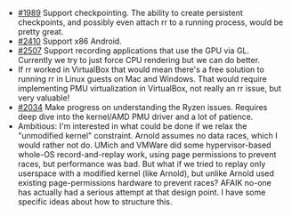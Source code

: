 * [#1989](https://github.com/mozilla/rr/issues/1989) Support checkpointing. The ability to create persistent checkpoints, and possibly even attach rr to a running process, would be pretty great.
* [#2410](https://github.com/mozilla/rr/issues/2410) Support x86 Android.
* [#2507](https://github.com/mozilla/rr/issues/2507) Support recording applications that use the GPU via GL. Currently we try to just force CPU rendering but we can do better.
* If rr worked in VirtualBox that would mean there's a free solution to running rr in Linux guests on Mac and Windows. That would require implementing PMU virtualization in VirtualBox, not really an rr issue, but very valuable!
* [#2034](https://github.com/mozilla/rr/issues/2034) Make progress on understanding the Ryzen issues. Requires deep dive into the kernel/AMD PMU driver and a lot of patience.
* Ambitious: I'm interested in what could be done if we relax the "unmodified kernel" constraint. Arnold assumes no data races, which I would rather not do. UMich and VMWare did some hypervisor-based whole-OS record-and-replay work, using page permissions to prevent races, but performance was bad. But what if we tried to replay only userspace with a modified kernel (like Arnold), but unlike Arnold used existing page-permissions hardware to prevent races? AFAIK no-one has actually had a serious attempt at that design point. I have some specific ideas about how to structure this.